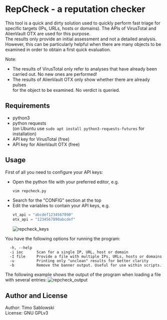 # RepCheck - a reputation checker
This tool is a quick and dirty solution used to quickly perform fast triage for specific targets (IPs, URLs, hosts or domains). The APIs of VirusTotal and AlienVault OTX are used for this purpose.  
The results only provide an initial assessment and not a detailed analysis. However, this can be particularly helpful when there are many objects to be examined in order to obtain a first quick evaluation.

Note:
- The results of VirusTotal only refer to analyses that have already been  
  carried out. No new ones are performed!
- The results of AlienVault OTX only show whether there are already pulses  
  for the object to be examined. No verdict is queried.

## Requirements
- python3
- python requests  
  (on Ubuntu use `sudo apt install python3-requests-futures` for installation)
- API key for VirusTotal (free)
- API key for AlienVault OTX (free)

## Usage
First of all you need to configure your API keys:
- Open the python file with your preferred editor, e.g.
  ```bash
  vim repcheck.py
  ```
- Search for the "CONFIG" section at the top
- Edit the variables to contain your API keys, e.g.
  ```python
  vt_api = "abcdef1234567890"
  otx_api = "1234567890abcdef"
  ```
  ![repcheck_keys](https://github.com/riotsecurity/RepCheck/assets/61002269/1ad93d67-016b-48ad-8de9-be6fc6fc38a6)

You have the following options for running the program:
```
  -h, --help
  -i ioc      Scan for a single IP, URL, host or domain
  -I file     Provide a file with multiple IPs, URLs, hosts or domains
  -u          Printing only "unclean" results for better clarity
  -b          Remove the banner output. Useful for use within scripts.
```

The following example shows the output of the program when loading a file with several entries:
![repcheck_output](https://github.com/riotsecurity/RepCheck/assets/61002269/ab54c2fc-dc12-4135-a9f6-9cbaaaa79178)


## Author and License
Author: Timo Sablowski  
License: GNU GPLv3

